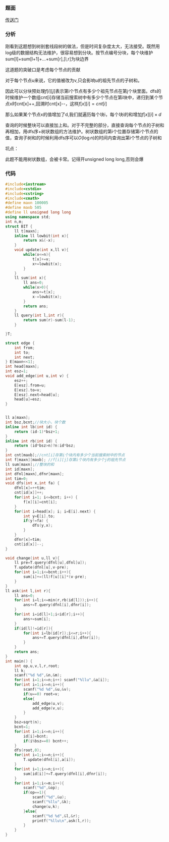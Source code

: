 ### 题面

[传送门](https://www.lydsy.com/JudgeOnline/problem.php?id=4765)

### 分析

刚看到这题想到树剖套线段树的做法，但是时间复杂度太大，无法接受。既然用log级的数据结构无法维护，很容易想到分块。按节点编号分块，每个块维护sum[l]+sum[l+1]+...+sum[r],[l,r]为块边界

这道题的突破口是考虑每个节点的贡献

对于每个节点u来说，它的值被改为v,只会影响u的祖先节点的子树和。

因此可以分块预处理$f[i][j]$表示第i个节点有多少个祖先节点在第j个块里面。dfs的时候维护一个数组cnt[i]存储当前搜索树中有多少个节点在第i块中，递归到某个节点x时cnt[x]++,回溯时cnt[x]--，这样$f[x][i]=cnt[i]$

那么如果某个节点x的值增加了d,我们就遍历每个块i，每个块i的和增加$f[x][i]\times d​$

查询的时候整块可以直接加上和。对于不完整的部分，直接查询每个节点的子树和再相加，用dfs序+树状数组的方法维护。树状数组的第i个位置存储第i个节点的值，查询子树和的时候利用dfs序可以$O(\log n)$的时间内查询出第i个节点的子树和

坑点：

此题不能用树状数组，会被卡常。记得开unsigned long long,否则会爆

### 代码

```cpp
#include<iostream>
#include<cstdio>
#include<cstring>
#include<cmath> 
#define maxn 100005
#define maxb 505
#define ll unsigned long long
using namespace std;
int n,m;
struct BIT {
	ll t[maxn];
	inline ll lowbit(int x){
		return x&(-x);
	}
	void update(int x,ll v){
		while(x<=n){
			t[x]+=v;
			x+=lowbit(x);
		}
	}
	ll sum(int x){
		ll ans=0;
		while(x>0){
			ans+=t[x];
			x-=lowbit(x);
		}
		return ans;
	}
	ll query(int l,int r){
		return sum(r)-sum(l-1);
	}

}T;

struct edge {
	int from;
	int to;
	int next;
} E[maxn<<1];
int head[maxn];
int esz=1;
void add_edge(int u,int v) {
	esz++;
	E[esz].from=u;
	E[esz].to=v;
	E[esz].next=head[u];
	head[u]=esz;
}


ll a[maxn];
int bsz,bcnt;//块大小，块个数
inline int lb(int id) {
	return (id-1)*bsz+1;
}
inline int rb(int id) {
	return (id*bsz>n)?n:id*bsz;
}
int cnt[maxb];//cnt[i]存第i个块内有多少个当前搜索树中的节点
int f[maxn][maxb]; //f[i][j]存第i个块内有多少个j的祖先节点
ll sum[maxn];//整块的和 
int id[maxn];
int dfnl[maxn],dfnr[maxn];
int tim=0;
void dfs(int x,int fa) {
	dfnl[x]=++tim;
	cnt[id[x]]++;
	for(int i=1; i<=bcnt; i++) {
		f[x][i]=cnt[i];
	}
	for(int i=head[x]; i; i=E[i].next) {
		int y=E[i].to;
		if(y!=fa) {
			dfs(y,x);
		}
	}
	dfnr[x]=tim;
	cnt[id[x]]--;
}

void change(int u,ll v){
	ll pre=T.query(dfnl[u],dfnl[u]);
	T.update(dfnl[u],v-pre);
	for(int i=1;i<=bcnt;i++){
		sum[i]+=(ll)f[u][i]*(v-pre);
	}
} 
ll ask(int l,int r){
	ll ans=0;
	for(int i=l;i<=min(r,rb(id[l]));i++){
		ans+=T.query(dfnl[i],dfnr[i]);
	}
	for(int i=id[l]+1;i<id[r];i++){
		ans+=sum[i]; 
	}
	if(id[l]!=id[r]){
		for(int i=lb(id[r]);i<=r;i++){
			ans+=T.query(dfnl[i],dfnr[i]);
		}
	}
	return ans;
}
int main() {
	int op,u,v,l,r,root;
	ll k;
	scanf("%d %d",&n,&m);
	for(int i=1;i<=n;i++) scanf("%llu",&a[i]);
	for(int i=1;i<=n;i++){
		scanf("%d %d",&u,&v);
		if(u==0) root=v;
		else{
			add_edge(u,v);
			add_edge(v,u);
		}
	}
	bsz=sqrt(n);
	bcnt=1;
	for(int i=1;i<=n;i++){
		id[i]=bcnt;
		if(i%bsz==0) bcnt++;
	}
	dfs(root,0);
	for(int i=1;i<=n;i++){
		T.update(dfnl[i],a[i]);
	}
	for(int i=1;i<=n;i++){
		sum[id[i]]+=T.query(dfnl[i],dfnr[i]);
	}
	for(int i=1;i<=m;i++){
		scanf("%d",&op);
		if(op==1){
			scanf("%d",&u);
			scanf("%llu",&k);
			change(u,k);
		}else{
			scanf("%d %d",&l,&r);
			printf("%llu\n",ask(l,r));
		}
	}
}
```

